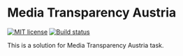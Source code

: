 # Media Transparency Austria

[![MIT license](https://img.shields.io/badge/license-MIT-blue.svg)](LICENSE)
[![Build status](https://img.shields.io/travis/willbasky/MediaTransparencyAustria.svg?logo=travis)](https://travis-ci.org/willbasky/MediaTransparencyAustria)

This is a solution for Media Transparency Austria task.
